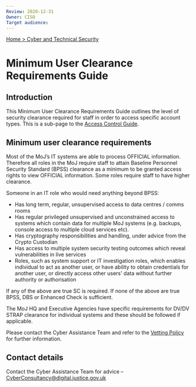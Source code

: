 ```yaml
---
Review: 2020-12-31
Owner: CISO
Target audience:
---
```


[Home > Cyber and Technical Security](home-security-policies-guides.md)

# Minimum User Clearance Requirements Guide

## Introduction

This Minimum User Clearance Requirements Guide outlines the level of security clearance required
for staff in order to access specific account types. This is a sub-page to the [Access Control Guide](access-control-guide.md).

## Minimum user clearance requirements

Most of the MoJ’s IT systems are able to process OFFICIAL information. Therefore all roles in the MoJ
require staff to attain Baseline Personnel Security Standard (BPSS) clearance as a minimum to be
granted access rights to view OFFICIAL information. Some roles require staff to have higher clearance.

Someone in an IT role who would need anything beyond BPSS:

- Has long term, regular, unsupervised access to data centres / comms rooms
- Has regular privileged unsupervised and unconstrained access to systems which contain data for multiple MoJ systems (e.g. backups, console access to multiple cloud services etc).
- Has cryptography responsibilities and handling, under advice from the Crypto Custodian
- Has access to multiple system security testing outcomes which reveal vulnerabilities in live services
- Roles, such as system support or IT investigation roles, which enables individual to act as another user, or have ability to obtain credentials for another user, or directly access other users' data without further authority or authorisation

If any of the above are true SC is required. If none of the above are true BPSS, DBS or Enhanced Check is sufficient.

The MoJ HQ and Executive Agencies have specific requirements for DV/DV STRAP clearance for individual systems and these should be followed if applicable.

Please contact the Cyber Assistance Team and refer to the [Vetting Policy](https://intranet.justice.gov.uk/guidance/hr/recruitment/security-vetting/) for further information.

## Contact details

Contact the Cyber Assistance Team for advice – [CyberConsultancy@digital.justice.gov.uk](mailto:CyberConsultancy@digital.justice.gov.uk)
